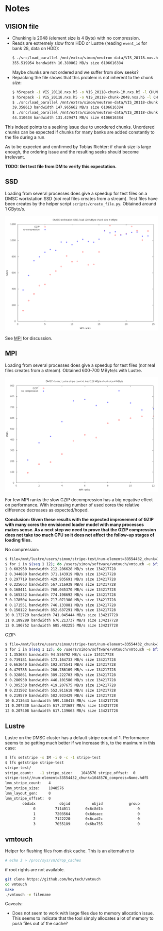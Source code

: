 # Notes

## VISION file

- Chunking is 2048 (element size is 4 Byte) with no compression.
- Reads are extremely slow from HDD or Lustre (reading `event_id` for bank 28, data on HDD):
  ```sh
  $ ./src/load_parallel /mnt/extra/simon/neutron-data/VIS_20118.nxs.h5
  355.519954 bandwidth 16.380862 MB/s size 6106616384
  ```
  Maybe chunks are not ordered and we suffer from slow seeks?
- Repacking the file shows that this problem is not inherent to the chunk _size_:
  ```sh
  $ h5repack -i VIS_20118.nxs.h5 -o VIS_20118-chunk-1M.nxs.h5 -l CHUNK=1048576
  $ h5repack -i VIS_20118.nxs.h5 -o VIS_20118-chunk-2048.nxs.h5 -l CHUNK=2048
  $ ./src/load_parallel /mnt/extra/simon/neutron-data/VIS_20118-chunk-1M.nxs.h5
  39.358613 bandwidth 147.965662 MB/s size 6106616384
  $ ./src/load_parallel /mnt/extra/simon/neutron-data/VIS_20118-chunk-2048.nxs.h5
  44.310634 bandwidth 131.429471 MB/s size 6106616384
  ```

This indeed points to a seeking issue due to unordered chunks.
Unordered chunks can be expected if chunks for many banks are added constantly to the file during a run.

As to be expected and confirmed by Tobias Richter: if chunk size is large enough, the ordering issue and the resulting seeks should become irrelevant.

**TODO: Get test file from DM to verify this expectation.**

## SSD

Loading from several processes does give a speedup for test files on a DMSC workstation SSD (*not* real files creates from a stream).
Test files have been creates by the helper script `scripts/create_file.py`.
Obtained around 1 GByte/s.

![SSD load bandwidth](../results/ssd-sample-file.png)

See [MPI](#mpi) for discussion.

## MPI

Loading from several processes does give a speedup for test files (*not* real files creates from a stream).
Obtained 600-700 MByte/s with Lustre.

![Lustre load bandwidth](../results/dmsc-cluster-sample-file.png)

For few MPI ranks the slow GZIP decompression has a big negative effect on performance.
With increasing number of used cores the relative difference decreases as expected/hoped.

**Conclusion: Given these results with the expected improvement of GZIP with many cores the envisioned loader model with many processes makes sense. As a next step we need to prove that the GZIP compression does not take too much CPU so it does not affect the follow-up stages of loading files.**

No compression:
```sh
$ file=/mnt/lustre/users/simon/stripe-test/num-element=33554432_chunk=1048576_compress=None.hdf5
$ for i in $(seq 1 12); do /users/simon/software/vmtouch/vmtouch -e $file > /dev/null; echo -n "$i " ; /usr/mpi/intel/openmpi-1.4.3-qlc/bin/mpiexec -n $i ./src/load_parallel $file; done
1 0.602958 bandwidth 212.286628 MB/s size 134217728
2 0.344880 bandwidth 371.143919 MB/s size 134217728
3 0.297719 bandwidth 429.935691 MB/s size 134217728
4 0.225663 bandwidth 567.216938 MB/s size 134217728
5 0.168411 bandwidth 760.045370 MB/s size 134217728
6 0.165332 bandwidth 774.198692 MB/s size 134217728
7 0.178504 bandwidth 717.071300 MB/s size 134217728
8 0.171551 bandwidth 746.133881 MB/s size 134217728
9 0.150122 bandwidth 852.637291 MB/s size 134217728
10 0.172729 bandwidth 741.045444 MB/s size 134217728
11 0.189289 bandwidth 676.213737 MB/s size 134217728
12 0.186752 bandwidth 685.402255 MB/s size 134217728
```

GZIP:
```sh
$ file=/mnt/lustre/users/simon/stripe-test/num-element=33554432_chunk=1048576_compress=gzip.hdf5
$ for i in $(seq 1 12); do /users/simon/software/vmtouch/vmtouch -e $file > /dev/null; echo -n "$i " ; /usr/mpi/intel/openmpi-1.4.3-qlc/bin/mpiexec -n $i ./src/load_parallel $file; done
1 1.353684 bandwidth 94.556792 MB/s size 134217728
2 0.739181 bandwidth 173.164733 MB/s size 134217728
3 0.663640 bandwidth 192.875541 MB/s size 134217728
4 0.479785 bandwidth 266.786169 MB/s size 134217728
5 0.328861 bandwidth 389.222703 MB/s size 134217728
6 0.286930 bandwidth 446.101580 MB/s size 134217728
7 0.305338 bandwidth 419.207675 MB/s size 134217728
8 0.231502 bandwidth 552.911618 MB/s size 134217728
9 0.219579 bandwidth 582.933429 MB/s size 134217728
10 0.213643 bandwidth 599.130415 MB/s size 134217728
11 0.207330 bandwidth 617.373687 MB/s size 134217728
12 0.207408 bandwidth 617.139663 MB/s size 134217728
```

## Lustre

Lustre on the DMSC cluster has a default stripe count of 1.
Performance seems to be getting much better if we increase this, to the maximum in this case:

```sh
$ lfs setstripe -s 1M -i 0 -c -1 stripe-test
$ lfs getstripe stripe-test
stripe-test/
stripe_count:   -1 stripe_size:    1048576 stripe_offset:  0
stripe-test//num-element=33554432_chunk=1048576_compress=None.hdf5
lmm_stripe_count:   4
lmm_stripe_size:    1048576
lmm_layout_gen:     0
lmm_stripe_offset:  0
        obdidx           objid          objid            group
             0         7114011       0x6c8d1b                0
             1         7203564       0x6deaec                0
             2         7122220       0x6cad2c                0
             3         7055189       0x6ba755                0
```

## vmtouch

Helper for flushing files from disk cache.
This is an alternative to
```sh
# echo 3 > /proc/sys/vm/drop_caches
```
if root rights are not available.

```sh
git clone https://github.com/hoytech/vmtouch
cd vmtouch
make
./vmtouch -e filename
```

Caveats:
- Does not seem to work with large files due to memory allocation issue.
  This seems to indicate that the tool simply allocates a lot of memory to push files out of the cache?
